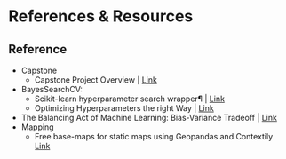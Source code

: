 # References & Resources

## Reference

* Capstone
  * Capstone Project Overview  |  [Link](/BH-PCMLAI-Capstone-Project.pdf)
* BayesSearchCV:
  * Scikit-learn hyperparameter search wrapper¶  |  [Link](https://scikit-optimize.github.io/stable/auto_examples/sklearn-gridsearchcv-replacement.html)
  * Optimizing Hyperparameters the right Way  |  [Link](https://towardsdatascience.com/optimizing-hyperparameters-the-right-way-3c9cafc279cc)
* The Balancing Act of Machine Learning: Bias-Variance Tradeoff  |  [Link](https://pub.towardsai.net/the-balancing-act-of-machine-learning-bias-variance-tradeoff-d7e851a6c9a8)
* Mapping
  * Free base-maps for static maps using Geopandas and Contextily  [Link](https://towardsdatascience.com/free-base-maps-for-static-maps-using-geopandas-and-contextily-cd4844ff82e1)
